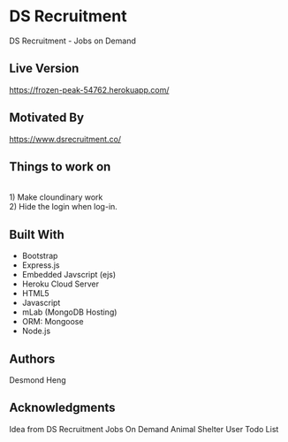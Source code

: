 # DS Recruitment

DS Recruitment - Jobs on Demand

## Live Version

https://frozen-peak-54762.herokuapp.com/

## Motivated By

https://www.dsrecruitment.co/


## Things to work on

<br> 1) Make cloundinary work
<br> 2) Hide the login when log-in.

## Built With

* Bootstrap
* Express.js
* Embedded Javscript (ejs)
* Heroku Cloud Server
* HTML5
* Javascript
* mLab (MongoDB Hosting)
* ORM: Mongoose
* Node.js

## Authors

Desmond Heng

## Acknowledgments

Idea from
DS Recruitment
Jobs On Demand
Animal Shelter
User Todo List

